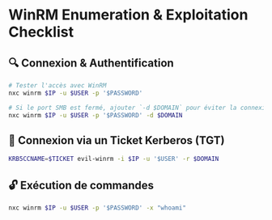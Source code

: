 # **WinRM Enumeration & Exploitation Checklist**  

## 🔍 Connexion & Authentification  
```bash
# Tester l'accès avec WinRM
nxc winrm $IP -u $USER -p '$PASSWORD'

# Si le port SMB est fermé, ajouter `-d $DOMAIN` pour éviter la connexion SMB
nxc winrm $IP -u $USER -p '$PASSWORD' -d $DOMAIN
```

## 🚀 Connexion via un Ticket Kerberos (TGT)  
```bash
KRB5CCNAME=$TICKET evil-winrm -i $IP -u '$USER' -r $DOMAIN
```

## 🔓 Exécution de commandes  
```bash
nxc winrm $IP -u $USER -p '$PASSWORD' -x "whoami"
```
